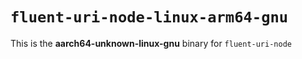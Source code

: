 # `fluent-uri-node-linux-arm64-gnu`

This is the **aarch64-unknown-linux-gnu** binary for `fluent-uri-node`
